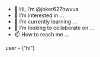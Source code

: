 - 👋 Hi, I’m @joker627hwvua
- 👀 I’m interested in ...
- 🌱 I’m currently learning ...
- 💞️ I’m looking to collaborate on ...
- 📫 How to reach me ...

<!---
joker627hwvua/joker627hwvua is a ✨ special ✨ repository because its `README.md` (this file) appears on your GitHub profile.
You can click the Preview link to take a look at your changes.
--->
user - ("hi")

